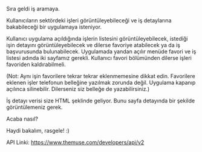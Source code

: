 Sıra geldi iş aramaya.

Kullanıcıların sektördeki işleri görüntüleyebileceği ve iş detaylarına bakabileceği bir uygulamaya isteniyor.

Kullanıcı uygulama açıldığında işlerin listesini görüntüleyebilecek, istediği işin detayını görüntüleyebilecek ve dilerse favoriye atabilecek ya da iş başvurusunda bulunabilecek.
Uygulamada yandan açılır menüde favori ve iş listesi adında iki sayfamız gerekli. Kullanıcı favori bölümünden dilerse işleri favoriden kaldırabilmeli.

(Not: Aynı işin favorilere tekrar tekrar eklenmemesine dikkat edin. Favorilere eklenen işler telefonun belleğine yazılmak zorunda değil. Uygulama kapanıp açılınca silinebilir.
Dilerseniz siz belleğe de yazabilirsiniz.)

İş detayı verisi size HTML şeklinde geliyor. Bunu sayfa detayında bir şekilde görüntülemeniz gerek.

Acaba nasıl?

Haydi bakalım, rasgele! :)

API Linki: https://www.themuse.com/developers/api/v2